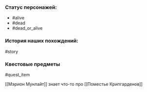 ### Статус персонажей:
- #alive 
- #dead 
- #dead_or_alive 

### История наших похождений:
#story
### Квестовые предметы 
#quest_item 



[[Мэрион Мунлайт]] знает что-то про [[Поместье Крипгарденов]]
